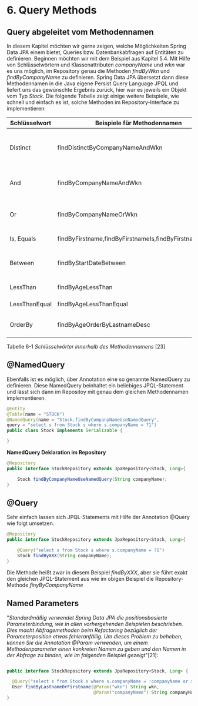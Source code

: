 # 6. Query Methods

## Query abgeleitet vom Methodennamen

In diesem Kapitel möchten wir gerne zeigen, welche Möglichkeiten Spring Data JPA einem bietet, Queries bzw. Datenbankabfragen auf Entitäten zu definieren. Beginnen möchten wir mit dem Beispiel aus Kapitel 5.4. Mit Hilfe von Schlüsselwörtern und Klassenattributen *companyName* und *wkn* war es uns möglich, im Repository genau die Methoden *findByWkn* und *findByCompanyName* zu definieren. Spring Data JPA übersetzt dann diese Methodennamen in die Java eigene Persist Query Language JPQL und liefert uns das gewünschte Ergebnis zurück, hier war es jeweils ein Objekt vom Typ *Stock*.
Die folgende Tabelle zeigt einige weitere Beispiele, wie schnell und einfach es ist, solche Methoden im Repository-Interface zu implementieren:

Schlüsselwort | Beispiele für Methodennamen | JPQL Auszug
-|-|-
Distinct|findDistinctByCompanyNameAndWkn | select distinct …​ where x.companyName = ?1 and x.wkn = ?2
And|findByCompanyNameAndWkn|… where x.companyName = ?1 and x.wkn = ?2
Or|findByCompanyNameOrWkn|… where x.companyName = ?1 or x.wkn = ?2
Is, Equals|findByFirstname,findByFirstnameIs,findByFirstnameEquals|… where x.firstname = ?1
Between|findByStartDateBetween|… where x.startDate between ?1 and ?2
LessThan|findByAgeLessThan|… where x.age < ?1
LessThanEqual|findByAgeLessThanEqual|… where x.age <= ?1
OrderBy|findByAgeOrderByLastnameDesc|… where x.age = ?1 order by x.lastname desc

Tabelle 6-1 *Schlüsselwörter innerhalb des Methodennamens* [23]



## @NamedQuery

Ebenfalls ist es möglich, über Annotation eine so genannte NamedQuery zu definieren. Diese NamedQuery beinhaltet ein beliebiges JPQL-Statement und lässt sich dann im Repositoy mit genau dem gleichen Methodennamen implementieren.

```java
@Entity
@Table(name = "STOCK")
@NamedQuery(name = "Stock.findByCompanyNameUseNamedQuery",
query = "select s from Stock s where s.companyName = ?1")
public class Stock implements Serializable {

}
```
**NamedQuery Deklaration im Repository**

```Java
@Repository
public interface StockRepository extends JpaRepository<Stock, Long>{

	Stock findByCompanyNameUseNamedQuery(String companyName);
}
```

## @Query

Sehr einfach lassen sich JPQL-Statements mit Hilfe der Annotation @Query wie folgt umsetzen.

```Java
@Repository
public interface StockRepository extends JpaRepository<Stock, Long>{

	@Query("select s from Stock s where s.companyName = ?1")
	Stock findByXXX(String companyName);
}
```

Die Methode heißt zwar in diesem Beispiel *findByXXX*, aber sie führt exakt den gleichen JPQL-Statement aus wie im obigen Beispiel die Repository-Methode *finyByCompanyName*


## Named Parameters

"*Standardmäßig verwendet Spring Data JPA die positionsbasierte Parameterbindung, wie in allen vorhergehenden Beispielen beschrieben. Dies macht Abfragemethoden beim Refactoring bezüglich der Parameterposition etwas fehleranfällig. Um dieses Problem zu beheben, können Sie die Annotation @Param verwenden, um einem Methodenparameter einen konkreten Namen zu geben und den Namen in der Abfrage zu binden, wie im folgenden Beispiel gezeigt*"[21]:
```java

public interface StockRepository extends JpaRepository<Stock, Long> {

  @Query("select s from Stock s where s.companyName = :companyName or s.wkn = :wkn")
  User findByLastnameOrFirstname(@Param("wkn") String wkn,
                                 @Param("companyName") String companyName);
}
```
